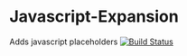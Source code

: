 # Javascript-Expansion
Adds javascript placeholders
[![Build Status](http://ci.extendedclip.com/buildStatus/icon?job=Javascript-Expansion)](http://ci.extendedclip.com/job/Javascript-Expansion/)